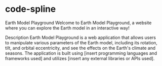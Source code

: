 # code-spline
Earth Model Playground
Welcome to Earth Model Playground, a website where you can explore the Earth model in an interactive way!

Description
Earth Model Playground is a web application that allows users to manipulate various parameters of the Earth model, including its rotation, tilt, and orbital eccentricity, and see the effects on the Earth's climate and seasons. The application is built using [insert programming languages and frameworks used] and utilizes [insert any external libraries or APIs used].

